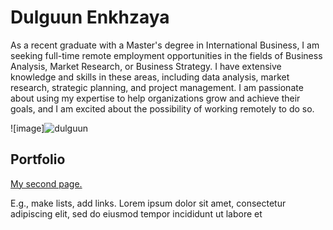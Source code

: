 # Dulguun Enkhzaya

As a recent graduate with a Master's degree in International Business, I am seeking full-time remote employment opportunities in the fields of Business Analysis, Market Research, or Business Strategy. I have extensive knowledge and skills in these areas, including data analysis, market research, strategic planning, and project management. I am passionate about using my expertise to help organizations grow and achieve their goals, and I am excited about the possibility of working remotely to do so.

![image]![dulguun](https://user-images.githubusercontent.com/129211992/228338429-b971cb55-9649-4049-9aa9-c72dda2ef674.jpeg)

## Portfolio



[My second page.](https://dulguunenkhzaya.github.io/Dulguun/second/)

E.g., make lists, add links.
   Lorem ipsum dolor sit amet, consectetur adipiscing elit, sed do eiusmod tempor incididunt ut labore et

